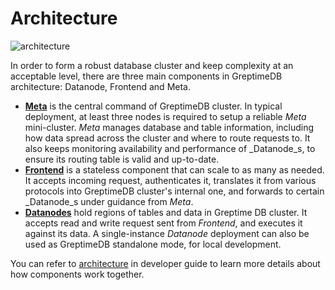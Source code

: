 # Architecture

![architecture](/architecture-2.png)

In order to form a robust database cluster and keep complexity at an acceptable
level, there are three main components in GreptimeDB architecture: Datanode,
Frontend and Meta.

- [**Meta**](/en/v0.3/developer-guide/metasrv/overview.md) is the central command of
  GreptimeDB cluster. In typical deployment, at least three nodes is required to
  setup a reliable _Meta_ mini-cluster. _Meta_ manages database and table
  information, including how data spread across the cluster and where to route
  requests to. It also keeps monitoring availability and performance of _Datanode_s,
  to ensure its routing table is valid and up-to-date.
- [**Frontend**](/en/v0.3/developer-guide/frontend/overview.md) is a stateless
  component that can scale to as many as needed. It accepts incoming request,
  authenticates it, translates it from various protocols into GreptimeDB
  cluster's internal one, and forwards to certain _Datanode_s under guidance
  from _Meta_.
- [**Datanodes**](/en/v0.3/developer-guide/datanode/overview.md) hold regions of
  tables and data in Greptime DB cluster. It accepts read and write request sent
  from _Frontend_, and executes it against its data. A single-instance
  _Datanode_ deployment can also be used as GreptimeDB standalone mode, for
  local development.

You can refer to [architecture](/en/v0.3/developer-guide/overview.md) in developer guide to learn more details about how components work together.
